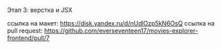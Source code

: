Этап 3: верстка и JSX

ссылка на макет: https://disk.yandex.ru/d/nUdlOzp5kN6OsQ
ссылка на pull request: https://github.com/everseventeen17/movies-explorer-frontend/pull/7
